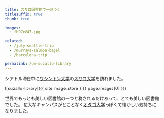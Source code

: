 ```yaml
---
title: スザロ図書館で一息つく
titlesuffix: true
thumb: true

images:
  - fb97e847.jpg

related:
  - /july-seattle-trip
  - /murrays-salmon-bagel
  - /barcelona-trip

permalink: /uw-suzallo-library
---
```


シアトル滞在中に[ワシントン大学](https://ja.wikipedia.org/wiki/%E3%83%AF%E3%82%B7%E3%83%B3%E3%83%88%E3%83%B3%E5%A4%A7%E5%AD%A6_(%E3%83%AF%E3%82%B7%E3%83%B3%E3%83%88%E3%83%B3%E5%B7%9E))の[スザロ大学](https://en.wikipedia.org/wiki/Suzzallo_Library)を訪れました。

![suzallo-library]({{ site.image_store }}{{ page.images[0] }})

世界でもっとも美しい図書館の一つと称されるだけあって、とても美しい図書館でした。
広大なキャンパスがどことなく[オタゴ大学](https://ja.wikipedia.org/wiki/%E3%82%AA%E3%82%BF%E3%82%B4%E5%A4%A7%E5%AD%A6)っぽくて懐かしい気持ちになりました。
